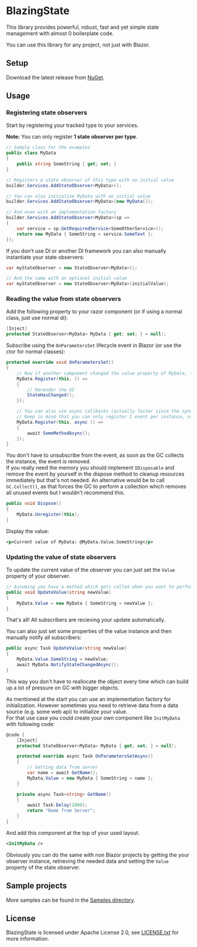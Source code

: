 # BlazingState
This library provides powerful, robust, fast and yet simple state management with almost 0 boilerplate code. 

You can use this library for any project, not just with Blazor.

## Setup
Download the latest release from [NuGet](https://www.nuget.org/packages/BlazingState).

## Usage
### Registering state observers
Start by registering your tracked type to your services.

**Note:** You can only register **1 state observer per type**.
```csharp
// Sample class for the examples
public class MyData
{
    public string SomeString { get; set; }
}

// Registers a state observer of this type with no initial value
builder.Services.AddStateObserver<MyData>();

// You can also initialize MyData with an initial value
builder.Services.AddStateObserver<MyData>(new MyData());

// And even with an implementation factory
builder.Services.AddStateObserver<MyData>(sp =>
{
    var service = sp.GetRequiredService<SomeOtherService>();
    return new MyData { SomeString = service.SomeText };
});
```

If you don't use DI or another DI framework you can also manually instantiate your state observers:
```csharp
var myStateObserver = new StateObserver<MyData>();

// And the same with an optional initial value
var myStateObserver = new StateObserver<MyData>(initialValue);
```

### Reading the value from state observers
Add the following property to your razor component (or if using a normal class, just use normal di):
```csharp
[Inject]
protected StateObserver<MyData> MyData { get; set; } = null!;
```

Subscribe using the ``OnParametersSet`` lifecycle event in Blazor (or use the ctor for normal classes):
```csharp
protected override void OnParametersSet()
{
    // Now if another component changed the value property of MyData, this callback gets executed
    MyData.Register(this, () =>
    {
        // Rerender the UI
        StateHasChanged();
    });

    // You can also use async callbacks (actually faster since the sync version gets wrapped)
    // Keep in mind that you can only register 1 event per instance, so the previous callback gets overriden by the async one
    MyData.Register(this, async () =>
    {
        await SomeMethodAsync();
    });
}
```

You don't have to unsubscribe from the event, as soon as the GC collects the instance, the event is removed. \
If you really need the memory you should implement ``IDisposable`` and remove the event by yourself in the dispose method to cleanup resources immediately but that's not needed. An alternative would be to call ``GC.Collect()``, as that forces the GC to perform a collection which removes all unused events but I wouldn't recommend this.
```csharp
public void Dispose()
{
    MyData.Unregister(this);
}
```

Display the value:
```xml
<p>Current value of MyData: @MyData.Value.SomeString</p>
```

### Updating the value of state observers
To update the current value of the observer you can just set the ``Value`` property of your observer.

```csharp
// Assuming you have a method which gets called when you want to perform an update (e.g. clicking on a button):
public void UpdateValue(string newValue)
{
    MyData.Value = new MyData { SomeString = newValue };
}
```
That's all! All subscribers are recieving your update automatically.

You can also just set some properties of the value instance and then manually notify all subscribers:
```csharp
public async Task UpdateValue(string newValue)
{
    MyData.Value.SomeString = newValue;
    await MyData.NotifyStateChangedAsync();
}
```
This way you don't have to reallocate the object every time which can build up a lot of pressure on GC with bigger objects.

As mentioned at the start you can use an implementation factory for initialization. However sometimes you need to retrieve data from a data source (e.g. some web api) to initialize your value. \
For that use case you could create your own component like ``InitMyData`` with following code:
```csharp
@code {
	[Inject]
	protected StateObserver<MyData> MyData { get; set; } = null!;

	protected override async Task OnParametersSetAsync()
	{
		// Getting data from server
		var name = await GetName();
		MyData.Value = new MyData { SomeString = name };
	}

	private async Task<string> GetName()
	{
		await Task.Delay(2000);
		return "Name from Server";
	}
}
```

And add this component at the top of your used layout.
```xml
<InitMyData />
```

Obviously you can do the same with non Blazor projects by getting the your observer instance, retrieving the needed data and setting the ``Value`` property of the state observer.


## Sample projects
More samples can be found in the [Samples directory](/Samples).


## License
BlazingState is licensed under Apache License 2.0, see [LICENSE.txt](/LICENSE.txt) for more information.